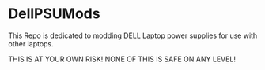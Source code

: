 # DellPSUMods

This Repo is dedicated to modding DELL Laptop power supplies for use with other laptops.

THIS IS AT YOUR OWN RISK! NONE OF THIS IS SAFE ON ANY LEVEL!
